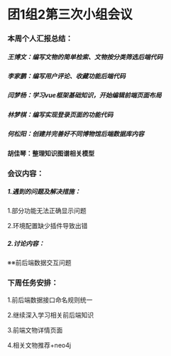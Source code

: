 #  团1组2第三次小组会议

### 本周个人汇报总结：

##### 王博文：编写文物的简单检索、文物按分类筛选后端代码

##### 李家鹏：编写用户评论、收藏功能后端代码

##### 闫梦杨：学习vue框架基础知识，开始编辑前端页面布局

##### 林梦棋：编写实现登录页面的功能代码

##### 何松阳：创建并完善好不同博物馆后端数据库内容

#### 胡佳琴：整理知识图谱相关模型

### 会议内容：

##### 1.遇到的问题及解决措施：

1.部分功能无法正确显示问题

2.环境配置缺少插件导致出错

##### 2.讨论内容：

※※前后端数据交互问题

### 下周任务安排：

1.前后端数据接口命名规则统一

2.继续深入学习相关前后端知识

3.前端文物详情页面

4.相关文物推荐+neo4j